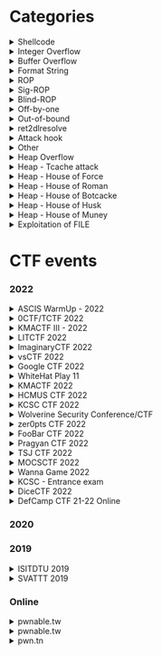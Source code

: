 <!-- <details>
<summary>By type</summary>
<p>

</p>
</details> -->

# Categories

<details id="shellcode">
<summary>Shellcode</summary>
<p>

| CTF Name | Challenge | Other bug |
| :---: | :---: | :---: |
| [ImaginaryCTF 2022](#imaginaryctf-2022) | bellcode |  |
| [KMACTF 2022](#kmactf-2022) | Duet | `Buffer Overflow` |
| [pwn.tn](#pwn.tn) | orw |  |

</p>
</details>

<details id="integer-overflow">
<summary>Integer Overflow</summary>
<p>

| CTF Name | Challenge | Other bug/technique |
| :---: | :---: | :---: |
| [HCMUS CTF 2022](#hcmus-ctf-2022) | calert | `Integer Overflow` `Ret2libc` |
| [zer0pts CTF 2022](#zer0pts-ctf-2022) | Modern Rome |  |
| [zer0pts CTF 2022](#zer0pts-ctf-2022) | accountant | `ret2libc` |
| [KCSC - Entrance exam](#kcsc-entrance-exam) | get OVER InT |  |

</p>
</details>

<details id="buffer-overflow">
<summary>Buffer Overflow</summary>
<p>

| CTF Name | Challenge | Other bug/technique |
| :---: | :---: | :---: |
| [file_storage](online/pwnable.vn/file-storage) | c (64 bit) | `Ret2Libc` `Out Of Bound` |  |  |
| [Google CTF 2022](#google-ctf-2022) | FixedASLR | `Out-of-bound` `Crypto - LFSR algorithm` |
| [WhiteHat Play 11](#whitehat-play-11) | pwn07-Silence |  |
| [KMACTF 2022](#kmactf-2022) | Two Shot | `Format String` `Ret2libc` |
| [Pragyan CTF 2022](#pragyan-ctf-2022) | Comeback |  |
| [Pragyan CTF 2022](#pragyan-ctf-2022) | Poly-Flow |  |
| [MOCSCTF 2022](#mocsctf-2022) | calc | `Out-of-bound` |
| [KCSC - Entrance exam](#kcsc-entrance-exam) | Make Me Crash |  |
| [KCSC - Entrance exam](#kcsc-entrance-exam) | ret2win |  |
| [KCSC - Entrance exam](#kcsc-entrance-exam) | bof1 |  |
| [pwnable.tw](#pwnable.tw) | Spirited Away |  |
| [pwnable.tw](#pwnable.tw) | Kidding | `Shellcode` |
| [pwnable.tw](#pwnable.tw) | Start | `Shellcode` |
| [pwn.tn](#pwn.tn) | f_two | `Format String` `Integer Overflow` |

</p>
</details>

<details id="format-string">
<summary>Format String</summary>
<p>

| CTF Name | Challenge | Other bug/technique |
| :---: | :---: | :---: |
| [ImaginaryCTF 2022](#imaginaryctf-2022) | rope |  |
| [ImaginaryCTF 2022](#imaginaryctf-2022) | Format String Foolery |  |
| [ImaginaryCTF 2022](#imaginaryctf-2022) | Format String Fun |  |
| [vsCTF 2022](#vsctf-2022) | Private Bank |  |
| [WhiteHat Play 11](#whitehat-play-11) | pwn06-Ez_fmt |  |
| [HCMUS CTF 2022](#hcmus-ctf-2022) | WWW |  |
| [KCSC CTF 2022](#kcsc-ctf-2022) | pwnMe | `Ret2libc` |
| [Pragyan CTF 2022](#pragyan-ctf-2022) | TBBT |  |
| [Pragyan CTF 2022](#pragyan-ctf-2022) | Portal |  |
| [Wanna Game 2022](#wanna-game-2022) | Letwarnup |  |
| [KCSC - Entrance exam](#kcsc-entrance-exam) | Chall |  |
| [pwn.tn](#pwn.tn) | f_one |  |

</p>
</details>

<details id="rop">
<summary>ROP</summary>
<p>

| CTF Name | Challenge | Other bug/technique |
| :---: | :---: | :---: |
| [DiceCTF 2022](#dicectf-2022) | baby-rop | `Use After Free` |

</p>
</details>

<details id="sig-rop">
<summary>Sig-ROP</summary>
<p>

| CTF Name | Challenge | Other bug/technique |
| :---: | :---: | :---: |
| [KCSC CTF 2022](#kcsc-ctf-2022) | start | `Buffer Overflow` |
| [KCSC CTF 2022](#kcsc-ctf-2022) | feedback | `Buffer Overflow` `Integer Overflow` |

</p>
</details>

<details id="blind-rop">
<summary>Blind-ROP</summary>
<p>

| CTF Name | Challenge | Other bug/technique |
| :---: | :---: | :---: |
| [DefCamp CTF 21-22 Online](#defcamp-ctf-21-22-online) | blindsight | `Buffer Overflow` |

</p>
</details>

<details id="off-by-one">
<summary>Off-by-one</summary>
<p>

| CTF Name | Challenge | Other bug/technique |
| :---: | :---: | :---: |
| [Wanna Game 2022](#wanna-game-2022) | Feedback |  |
| [ISITDTU 2019](#isitdtu-2019) | tokenizer |  |

</p>
</details>

<details id="out-of-bound">
<summary>Out-of-bound</summary>
<p>

| CTF Name | Challenge | Other bug/technique |
| :---: | :---: | :---: |
| [KCSC - Entrance exam](#kcsc-entrance-exam) | ArrayUnderFl0w |  |

</p>
</details>

<details id="ret2dlresolve">
<summary>ret2dlresolve</summary>
<p>

| CTF Name | Challenge | Other bug/technique |
| :---: | :---: | :---: |
| [KCSC CTF 2022](#kcsc-ctf-2022) | readOnly | `Buffer Overflow` |
| [TSJ CTF 2022](#tsj-ctf-2022) | bacteria | `Buffer Overflow` |
| [DiceCTF 2022](#dicectf-2022) | dataeater | `Format String` |

</p>
</details>

<details id="attack-hook">
<summary>Attack hook</summary>
<p>

| CTF Name | Challenge | Other bug/technique |
| :---: | :---: | :---: |
| [SVATTT 2019](#svattt-2019) | three_o_three |  |
| [pwnable.tw](#pwnable.tw) | 3x17 |  |

</p>
</details>

<details id="other">
<summary>Other</summary>
<p>

| CTF Name | Challenge | Other bug/technique |
| :---: | :---: | :---: |
| [LITCTF 2022](#litctf-2022) | IntArray |  |
| [KCSC CTF 2022](#kcsc-ctf-2022) | guess2pwn |  |
| [KCSC - Entrance exam](#kcsc-entrance-exam) | guessMe | `Specific Seed Rand` |
| [pwnable.tw](#pwnable.tw) | calc |  |

</p>
</details>

<details id="heap-overflow">
<summary>Heap Overflow</summary>
<p>

| CTF Name | Challenge | Other bug/technique |
| :---: | :---: | :---: |
| [KCSC CTF 2022](#kcsc-ctf-2022) | babyheap | `Use After Free` `Heap Overflow` |
| [MOCSCTF 2022](#mocsctf-2022) | C@ge |  |

</p>
</details>

<details id="heap-tcache-attack">
<summary>Heap - Tcache attack</summary>
<p>

| CTF Name | Challenge | Other bug/technique |
| :---: | :---: | :---: |
| [vsCTF 2022](#vsctf-2022) | EzOrange | `Out-of-bound` |
| [vsCTF 2022](#vsctf-2022) | ForNBack | `Use After Free` |
| [WhiteHat Play 11](#whitehat-play-11) | pwn08-Ruby | `Integer Overflow` `tcache_perthread_struct attack` |
| [Pragyan CTF 2022](#pragyan-ctf-2022) | Database | `Heap Overflow` |
| [MOCSCTF 2022](#mocsctf-2022) | orange | `House of Orange` |
| [Wanna Game 2022](#wanna-game-2022) | note | `Use After Free` |
| [ISITDTU 2019](#isitdtu-2019) | iz_heap_lv1 |  |
| [DefCamp CTF 21-22 Online](#defcamp-ctf-21-22-online) | cache | `Use After Free` `Double Free` |

</p>
</details>

<details id="heap-house-of-force">
<summary>Heap - House of Force </summary>
<p>

| CTF Name | Challenge | Other bug/technique |
| :---: | :---: | :---: |
| [KCSC CTF 2022](#kcsc-ctf-2022) | 5ecretN0te | `Heap Overflow` |
| [Wolverine Security Conference/CTF](#wolverine-security-conference-ctf) | Us3_th3_F0rc3 | `Heap Overflow` |

</p>
</details>

<details id="heap-house-of-roman">
<summary>Heap - House of Roman </summary>
<p>

| CTF Name | Challenge | Other bug/technique |
| :---: | :---: | :---: |
| [pwnable.tw](#pwnable.tw) | Secret Garden | `Use After Free` `Double Free` |

</p>
</details>

<details id="heap-house-of-botcake">
<summary>Heap - House of Botcacke </summary>
<p>

| CTF Name | Challenge | Other bug/technique |
| :---: | :---: | :---: |
| [FooBar CTF 2022](#foobar-ctf-2022) | Death-note | `Use After Free` `Tcache Attack` |

</p>
</details>

<details id="heap-house-of-husk">
<summary>Heap - House of Husk</summary>
<p>

| CTF Name | Challenge | Other bug/technique |
| :---: | :---: | :---: |
| [ImaginaryCTF 2022](#imaginaryctf-2022) | minecraft | `Use After Free` `Format String` |

</p>
</details>

<details id="heap-house-of-muney">
<summary>Heap - House of Muney</summary>
<p>

| CTF Name | Challenge | Other bug/technique |
| :---: | :---: | :---: |

</p>
</details>

<details id="exploitation-of-file">
<summary>Exploitation of FILE</summary>
<p>

| CTF Name | Challenge | Other bug/technique |
| :---: | :---: | :---: |
| [pwnable.tw](#pwnable.tw) | seethefile | `Buffer Overflow` |


</p>
</details>

# CTF events

### 2022

<details id="ascis-warmup-2022">
<summary>ASCIS WarmUp - 2022</summary>
<p>

| Name | File Type | Bug | Technique | Note |
| :---: | :---: | :---: | :---: | :---: |
| [DOGE [Forensics]](2022/ASCIS-WarmUp-2022/DOGE) |  |  |  |  |
| [Simple Forensics [Forensics]](2022/ASCIS-WarmUp-2022/Simple-Forensics) |  |  |  |  |

</p>
</details>

<details id="0ctf-tctf-2022">
<summary>0CTF/TCTF 2022</summary>
<p>

| Name | File Type | Bug | Technique | Note |
| :---: | :---: | :---: | :---: | :---: |
| [BabyHeap 2022](2022/0CTF-2022/BabyHeap-2022) | c (64 bit) | `Heap Overflow` |  | Attack `tls_dtor_list`, set null for guard and setup fake `dtor_list` in `tls_dtor_list` |

</p>
</details>

<details id="kmactf-iii-2022">
<summary>KMACTF III - 2022</summary>
<p>

| Name | File Type | Bug | Technique | Note |
| :---: | :---: | :---: | :---: | :---: |
| [Secret Machine](2022/KMACTF-III/SecretMachine) | c (64 bit) |  |  |  |
| [Game of KMA](2022/KMACTF-III/GameofKMA) | c (64 bit) | `Out-Of-Bound` |  |  |


</p>
</details>

<details id="litctf-2022">
<summary>LITCTF 2022</summary>
<p>

| Name | File Type | Bug | Technique | Note |
| :---: | :---: | :---: | :---: | :---: |
| [IntArray](2022/LITCTF/IntArray) | c (64 bit) |  |  |  |


</p>
</details>

<details id="imaginaryctf-2022">
<summary>ImaginaryCTF 2022</summary>
<p>

| Name | File Type | Bug | Technique | Note |
| :---: | :---: | :---: | :---: | :---: |
| [Format String Foolery](2022/Imaginary-CTF-2022/FormatStringFoolery) | c (64 bit) | `Format String` |  | Change `link_map->l_addr` to another value so when `_dl_fini` is execute, it will take address of `.fini_array + link_map->l_addr` and execute that address |
| [Format String Fun](2022/Imaginary-CTF-2022/FormatStringFun) | c (64 bit) | `Format String` |  | Change `link_map->l_addr` to another value so when `_dl_fini` is execute, it will take address of `.fini_array + link_map->l_addr` and execute that address |
| [bellcode](2022/Imaginary-CTF-2022/bellcode) | c (64 bit) |  | `Shellcode` |  |
| [golf](2022/Imaginary-CTF-2022/golf) | c (64 bit) | `Format String` |  | Use `%*<k>$c` to write the 32-bit address on stack to an address we want |
| [rope](2022/Imaginary-CTF-2022/rope) | c (64 bit) |  | `Shellcode` | Overwrite `_IO_file_jumps + ??` to make puts execute system |
| [pywrite](2022/Imaginary-CTF-2022/pywrite) | python3 |  |  | Read libc address from a @got and modify a @got to system |
| [minecraft](2022/Imaginary-CTF-2022/minecraft) | c (64 bit) | `Use After Free` `Format String` | `House of Husk` |  |

</p>
</details>

<details id="vsctf-2022">
<summary>vsCTF 2022</summary>
<p>

| Name | File Type | Bug | Technique | Note |
| :---: | :---: | :---: | :---: | :---: |
| [Private Bank](2022/vsCTF-2022/PrivateBank) | c (64 bit) |  |  |  |
| [ForNBack](2022/vsCTF-2022/ForNBack) | c (64 bit) | `Use After Free` | `Tcache Attack` |  |
| [Private Bank](2022/vsCTF-2022/EzOrange) | c (64 bit) | `Out-Of-Bound` | `Tcache Attack` |  |


</p>
</details>

<details id="google-ctf-2022">
<summary>Google CTF 2022</summary>
<p>

| Name | File Type | Bug | Technique | Note |
| :---: | :---: | :---: | :---: | :---: |
| [FixedASLR](2022/Google-CTF-2022/FixedASLR) | c (64 bit) | `Buffer Overflow` `Out Of Bound` | `ROPchain` | ASLR is created by `rand(12)` whose algorithm is LFSR. Hence, recover seed (canary) with 6 leaked result of `rand(12)` by using z3, a framework of python |

</p>
</details>

<details id="whitehat-play-11">
<summary>WhiteHat Play 11</summary>
<p>

| Name | File Type | Bug | Technique | Note |
| :---: | :---: | :---: | :---: | :---: |
| [pwn06-Ez_fmt](2022/WhiteHat-Play-11/pwn06-Ez_fmt) | c (64 bit) | `Format String` |  | `%n` and `%p` (or `%s`) can be used at the same time just in case `%n` in clear form and `%p` (or `%s`) can be in short form. Ex: `%c%c%n%3$p` |
| [pwn07-Silence](2022/WhiteHat-Play-11/pwn07-Silence) | c (64 bit) | `Buffer Overflow` |  | Due to the close of stdout and stderr, we can send data via stdin so we will use `getdents` syscall to get file name and print the flag through stdin; </br> Or we can `dup2()` to reopen stdout and stderr, and get shell; </br> Or just get the shell as normal but without anything to be printed. And when we get the shell, type `exec 1>&0` and everything from stdout will be redirected to stdin. Hence, we get a normal shell. |
| [pwn08-Ruby](2022/WhiteHat-Play-11/pwn08-Ruby) | c (64 bit) | `Integer Overflow` |  | Attacking tcache_perthread_struct by freeing fake chunk which has size of `0x10000` and this size is inside tcache_perthread_struct |


</p>
</details>

<details id="kmactf-2022">
<summary>KMACTF 2022</summary>
<p>

| Name | File Type | Bug | Technique | Note |
| :---: | :---: | :---: | :---: | :---: |
| [Duet](2022/KMACTF-2022/Duet) | c (64 bit) | `Buffer Overflow` | `Shellcode` | Shellcode (32 bit) can be executed on 64 bit binary and argument when execute `int 0x80` will be eax, ebx, ecx, edx... |
| [Two Shot](2022/KMACTF-2022/TwoShot) | c (64 bit) | `Buffer Overflow` `Format String` | `Ret2libc` |  |


</p>
</details>

<details id="hcmus-ctf-2022">
<summary>HCMUS CTF 2022</summary>
<p>

### Quals
| Name | File Type | Bug | Technique | Note |
| :---: | :---: | :---: | :---: | :---: |
| [PrintMe](2022/HCMUS-CTF-2022/Quals/PrintMe) |  |  |  |  |
| [Timehash - rev](2022/HCMUS-CTF-2022/Quals/Timehash) | c (64 bit) |  |  | Patch file |
| [WWW](2022/HCMUS-CTF-2022/Quals/WWW) | c (64 bit) | `Format String` | `Overwrite GOT` |  |

### Final
| Name | File Type | Bug | Technique | Note |
| :---: | :---: | :---: | :---: | :---: |
| [calert](2022/HCMUS-CTF-2022/Final/calert) | c (64 bit) | `Integer Overflow` `Buffer Overflow` | `Ret2libc` | We can change original canary if we know its address which is not in range of libc nor ld |

</p>
</details>

<details id="kcsc-ctf-2022">
<summary>KCSC CTF 2022</summary>
<p>

| Name | File Type | Bug | Technique | Note |
| :---: | :---: | :---: | :---: | :---: |
| [readOnly](2022/KCSC-CTF-2022/readOnly) | c (64 bit) | `Buffer Overflow` | `Ret2dlresolve` |  |
| [start](2022/KCSC-CTF-2022/start) | c (64 bit) | `Buffer Overflow` | `SROP` |  |
| [feedback](2022/KCSC-CTF-2022/feedback) | c (64 bit) | `Integer Overflow` `Buffer Overflow` | `SROP` |  |
| [guess2pwn](2022/KCSC-CTF-2022/guess2pwn) | c++ (64 bit) |  |  | First byte from `urandom` may be null |
| [pwnMe](2022/KCSC-CTF-2022/pwnMe) | c (64 bit) | `Format String` | `Ret2libc` |  |
| [babyheap](2022/KCSC-CTF-2022/babyheap) | c (64 bit) | `Use After Free` `Heap Overflow` |  |  |
| [5ecretN0te](2022/KCSC-CTF-2022/5ecretN0te) | c (64 bit) | `Heap Overflow` | `House of Force` |  |

</p>
</details>

<details id="wolverine-security-conference-ctf">
<summary>Wolverine Security Conference/CTF</summary>
<p>

| Name | File Type | Bug | Technique | Note |
| :---: | :---: | :---: | :---: | :---: |
| [Us3_th3_F0rc3](2022/Wolverine-Security-Conference-CTF/Us3_th3_F0rc3) | c (64 bit) | `Heap Overflow` | `House of Force` |  |

</p>
</details>

<details id="zer0pts-ctf-2022">
<summary>zer0pts CTF 2022</summary>
<p>

| Name | File Type | Bug | Technique | Note |
| :---: | :---: | :---: | :---: | :---: |
| [Modern Rome](2022/zer0pts-CTF-2022/Modern-Rome) | c++ (64 bit) | `Integer Overflow` |  |  |
| [accountant](2022/zer0pts-CTF-2022/accountant) | c (64 bit) | `Integer Overflow` | `ret2libc` | If register (rax, rbx, rcx...) contain `0x10000000000000000` (9 bytes in total), the most significant byte will be remove (the 0x1 will be remove) and make register to null again |

</p>
</details>

<details id="foobar-ctf-2022">
<summary>FooBar CTF 2022</summary>
<p>

| Name | Type | File Type | Bug | Technique | Note |
| :---: | :---: | :---: | :---: | :---: | :---: |
| [Death-note](2022/FooBar-CTF-2022/Death-note) | pwn | c (64 bit) | `Use After Free` | `Tcache Attack` `House of Botcake` | Tcache forward pointer changed in libc 2.32 ([source](https://elixir.bootlin.com/glibc/glibc-2.32/source/malloc/malloc.c#L2928)) |

</p>
</details>

<details id="pragyan-ctf-2022">
<summary>Pragyan CTF 2022</summary>
<p>

| Name | Type | File Type | Bug | Technique | Note |
| :---: | :---: | :---: | :---: | :---: | :---: |
| [Poly-Flow](2022/Pragyan-CTF-2022/PolyFlow) | pwn | c (32 bit) | `Buffer Overflow` |  |  |
| [Portal](2022/Pragyan-CTF-2022/Portal) | pwn | c (64 bit) | `Format String` |  |  |
| [Database](2022/Pragyan-CTF-2022/database) | pwn | c (64 bit) | `Heap Overflow` | `Tcache Attack` |  |
| [Comeback](2022/Pragyan-CTF-2022/comeback) | pwn | c (32 bit) | `Buffer Overflow` |  |  |
| [TBBT](2022/Pragyan-CTF-2022/TBBT) | pwn | c (32 bit) | `Format String` | `Overwrite GOT` |  |

</p>
</details>

<details id="tsj-ctf-2022">
<summary>TSJ CTF 2022</summary>
<p>

| Name | Type | File Type | Bug | Technique | Note |
| :---: | :---: | :---: | :---: | :---: | :---: |
| [bacteria](2022/TSJ-CTF-2022/bacteria) | pwn | c (64 bit) | `Buffer Overflow` | `Ret2dlresolve` | r_offset can be any writable and controllable place, don't need to be @got |

</p>
</details>

<details id="mocsctf-2022">
<summary>MOCSCTF 2022</summary>
<p>

| Name | Type | File Type | Bug | Technique | Note |
| :---: | :---: | :---: | :---: | :---: | :---: |
| [C@ge](2022/MOCSCTF-2022/C@ge) | pwn | c++ (64 bit) | `Heap Overflow` | `Tcache Attack` `Ret2libc` | Use libc environ() to leak stack address |
| [calc](2022/MOCSCTF-2022/calc) | pwn | c (64 bit) | `Buffer Overflow` `Unchecked Index` | `ret2win` |  |
| [orange](2022/MOCSCTF-2022/orange) | pwn | c (64 bit) | `Heap Overflow` | `House of Orange` `Tcache Attack` `Unsorted Bin Attack` | Overwrite malloc hook with realloc and realloc hook with one gadget |

</p>
</details>

<details id="wanna-game-2022">
<summary>Wanna Game 2022</summary>
<p>

| Name | Type | File Type | Technique |
| :---: | :---: | :---: | :---: |
| [Letwarnup](2022/wannaGame/letwarnup) | pwn | c (64 bit) | `Format String` `Overwrite GOT` |
| [Feedback](2022/wannaGame/feedback) | pwn | c (64 bit) | `Least Significant Byte` |
| [note](2022/wannaGame/note) | pwn | c (64 bit) | `Heap Attack` `Unsorted Bin Attack` |

</p>
</details>

<details id="kcsc-entrance-exam">
<summary>KCSC - Entrance exam</summary>
<p>

| Name | Type | File Type | Technique |
| :---: | :---: | :---: | :---: |
| [ArrayUnderFl0w](2022/KCSC-CTF-entrance-test/ArrayUnderFl0w) | pwn | c | `Unchecked Index` |
| [guessMe](2022/KCSC-CTF-entrance-test/guessMe) | pwn | c | `Specific Seed Rand` |
| [Make Me Crash](2022/KCSC-CTF-entrance-test/Make-Me-Crash) | pwn | c | `Buffer Overflow` |
| [Chall](2022/KCSC-CTF-entrance-test/Chall) | pwn | c | `Format String` |
| [ret2win](2022/KCSC-CTF-entrance-test/ret2win) | pwn | c | `Buffer Overflow` |
| [get OVER InT](2022/KCSC-CTF-entrance-test/GET_OVER_InT) | pwn | c | `Integer Overflow` |
| [bof1](2022/KCSC-CTF-entrance-test/bof1) | pwn | c | `Buffer Overflow` |

</p>
</details>

<details id="dicectf-2022">
<summary>DiceCTF 2022</summary>
<p>

| Name | Type | File Type | Technique |
| :---: | :---: | :---: | :---: |
| [baby-rop](2022/DiceCTF-2022/baby-rop) | pwn | c (64 bit) | `Heap Attack` `ROP chaining` |
| [dataeater](2022/DiceCTF-2022/dataeater) | pwn | c (64 bit) | `ret2dlresolve` `Fake link_map` |

</p>
</details>

<details id="defcamp-ctf-21-22-online">
<summary>DefCamp CTF 21-22 Online</summary>
<p>

| Name | Type | File Type | Technique |
| :---: | :---: | :---: | :---: |
| [cache](2022/DefCamp-CTF-2022/cache) | pwn | c (64 bit) | `Use After Free` `Double Free` `Tcache Attack` `Overwrite GOT` |
| [blindsight](2022/DefCamp-CTF-2022/blindsight) | pwn | c (64 bit) | `Blind ROP` `Buffer Overflow` |

</p>
</details>



### 2020

### 2019

<details id="isitdtu-2019">
<summary>ISITDTU 2019</summary>
<p>

| Name | Type | File Type | Technique |
| :---: | :---: | :---: | :---: |
| [tokenizer](2019/ISITDTU/tokenizer) | pwn | cpp (64 bit) | `Least Significant Byte` |
| [iz_heap_lv1](2019/ISITDTU/iz_heap_lv1) | pwn | c (64 bit) | `Heap Attack` `Tcache attack` |

</p>
</details>

<details id="svattt-2019">
<summary>SVATTT 2019</summary>
<p>

| Name | File Type | Bug | Technique | Note |
| :---: | :---: | :---: | :---: | :---: |
| [three_o_three](2019/SVATTT2019/three_o_three) | c (64 bit) | `Unlimited malloc size` | `FILE structure attack` | Malloc with size larger than heap size make the chunk near libc ; `Scanf` flow: `__uflow` -> `_IO_file_underflow` -> `read` 1 byte until meet `\n`; </br> Or we can overwrite exit hook with one gadget. More information can be found [here](https://blog.csdn.net/A951860555/article/details/121581338) |

</p>
</details>

### Online

<details id="pwnable.vn">
<summary>pwnable.tw</summary>
<p>

| Name | File Type | Bug | Technique | Note |
| :---: | :---: | :---: | :---: | :---: |
| [file_storage](online/pwnable.vn/file-storage) | c (64 bit) | `Ret2Libc` `Out Of Bound` |  |  |

</p>
</details>

<details id="pwnable.tw">
<summary>pwnable.tw</summary>
<p>

| Name | File Type | Bug | Technique | Note |
| :---: | :---: | :---: | :---: | :---: |
| [Start](online/pwnable.tw/Start) | c (32 bit) | `Buffer Overflow` | `ROPchain` `Shellcode` |  |
| [orw](online/pwnable.tw/orw) | c (32 bit) |  | `Shellcode` |  |
| [calc](online/pwnable.tw/calc) | c (32 bit) |  | `ROPchain` |  |
| [3x17](online/pwnable.tw/3x17) | c (64 bit) |  | `ROPchain` | Attack by overwriting `.fini_array` |
| [Re-alloc](online/pwnable.tw/Re-alloc) | c (64 bit) | `Use After Free` | `Overwrite GOT` |  |
| [Kidding](online/pwnable.tw/Kidding) | c (32 bit) | `Buffer Overflow` | `Shellcode` | SYS_SOCKET and SYS_CONNECT to make a reverse shell |
| [seethefile](online/pwnable.tw/seethefile) | c (32 bit) | `Buffer Overflow` |  |  |
| [Spirited Away](online/pwnable.tw/Spirited_Away) | c (32 bit) | `Buffer Overflow` |  |  |
| [Secret Garden](online/pwnable.tw/SecretGarden) | c (64 bit) | `Use After Free` `Double Free` |  |  |

</p>
</details>

<details id="pwn.tn">
<summary>pwn.tn</summary>
<p>

| Name | Type | File Type | Technique |
| :---: | :---: | :---: | :---: |
| [f_one](online/pwn.tn/f_one) | pwn | c (64 bit) | `Format String` `Overwrite GOT` |
| [f_two](online/pwn.tn/f_two) | pwn | c (32 bit) | `Buffer Overflow` `Integer Overflow` `Format String` |

</p>
</details>